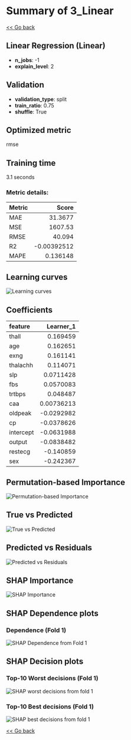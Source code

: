 # Summary of 3_Linear

[<< Go back](../README.md)


## Linear Regression (Linear)
- **n_jobs**: -1
- **explain_level**: 2

## Validation
 - **validation_type**: split
 - **train_ratio**: 0.75
 - **shuffle**: True

## Optimized metric
rmse

## Training time

3.1 seconds

### Metric details:
| Metric   |         Score |
|:---------|--------------:|
| MAE      |   31.3677     |
| MSE      | 1607.53       |
| RMSE     |   40.094      |
| R2       |   -0.00392512 |
| MAPE     |    0.136148   |



## Learning curves
![Learning curves](learning_curves.png)

## Coefficients
| feature   |   Learner_1 |
|:----------|------------:|
| thall     |  0.169459   |
| age       |  0.162651   |
| exng      |  0.161141   |
| thalachh  |  0.114071   |
| slp       |  0.0711428  |
| fbs       |  0.0570083  |
| trtbps    |  0.048487   |
| caa       |  0.00736213 |
| oldpeak   | -0.0292982  |
| cp        | -0.0378626  |
| intercept | -0.0631988  |
| output    | -0.0838482  |
| restecg   | -0.140859   |
| sex       | -0.242367   |


## Permutation-based Importance
![Permutation-based Importance](permutation_importance.png)
## True vs Predicted

![True vs Predicted](true_vs_predicted.png)


## Predicted vs Residuals

![Predicted vs Residuals](predicted_vs_residuals.png)



## SHAP Importance
![SHAP Importance](shap_importance.png)

## SHAP Dependence plots

### Dependence (Fold 1)
![SHAP Dependence from Fold 1](learner_fold_0_shap_dependence.png)

## SHAP Decision plots

### Top-10 Worst decisions (Fold 1)
![SHAP worst decisions from fold 1](learner_fold_0_shap_worst_decisions.png)
### Top-10 Best decisions (Fold 1)
![SHAP best decisions from fold 1](learner_fold_0_shap_best_decisions.png)

[<< Go back](../README.md)
